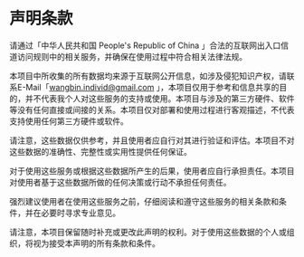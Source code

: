 # 声明条款
请通过「中华人民共和国 People's Republic of China 」合法的互联网出入口信道访问规则中的相关服务，并确保在使用过程中符合相关法律法规。

本项目中所收集的所有数据均来源于互联网公开信息，如涉及侵犯知识产权，请联系E-Mail「wangbin.individ@gmail.com 」，本项目仅用于参考和信息共享的目的，并不代表我个人对这些服务的支持或使用。本项目与涉及的第三方硬件、软件等没有任何直接或间接的关系。本项目仅对部署和使用过程进行客观描述，不代表支持使用任何第三方硬件或软件。

请注意，这些数据仅供参考，并且使用者应自行对其进行验证和评估。本项目不对这些数据的准确性、完整性或实用性提供任何保证。

对于使用这些服务或根据这些数据所产生的后果，使用者应自行承担责任。本项目对使用者基于这些数据所做的任何决策或行动不承担任何责任。

强烈建议使用者在使用这些服务之前，仔细阅读和遵守这些服务的相关条款和条件，并在必要时寻求专业意见。

请注意，本项目保留随时补充或更改此声明的权利。对于使用这些数据的个人或组织，将视为接受本声明的所有条款和条件。
